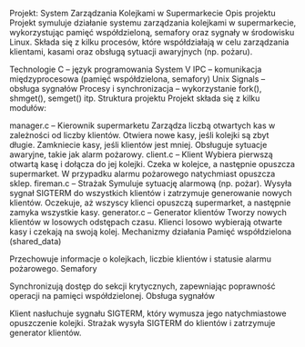 Projekt: System Zarządzania Kolejkami w Supermarkecie
Opis projektu
Projekt symuluje działanie systemu zarządzania kolejkami w supermarkecie, wykorzystując pamięć współdzieloną, semafory oraz sygnały w środowisku Linux. Składa się z kilku procesów, które współdziałają w celu zarządzania klientami, kasami oraz obsługą sytuacji awaryjnych (np. pożaru).

Technologie
C – język programowania
System V IPC – komunikacja międzyprocesowa (pamięć współdzielona, semafory)
Unix Signals – obsługa sygnałów
Procesy i synchronizacja – wykorzystanie fork(), shmget(), semget() itp.
Struktura projektu
Projekt składa się z kilku modułów:

manager.c – Kierownik supermarketu
Zarządza liczbą otwartych kas w zależności od liczby klientów.
Otwiera nowe kasy, jeśli kolejki są zbyt długie.
Zamkniecie kasy, jeśli klientów jest mniej.
Obsługuje sytuacje awaryjne, takie jak alarm pożarowy.
client.c – Klient
Wybiera pierwszą otwartą kasę i dołącza do jej kolejki.
Czeka w kolejce, a następnie opuszcza supermarket.
W przypadku alarmu pożarowego natychmiast opuszcza sklep.
fireman.c – Strażak
Symuluje sytuację alarmową (np. pożar).
Wysyła sygnał SIGTERM do wszystkich klientów i zatrzymuje generowanie nowych klientów.
Oczekuje, aż wszyscy klienci opuszczą supermarket, a następnie zamyka wszystkie kasy.
generator.c – Generator klientów
Tworzy nowych klientów w losowych odstępach czasu.
Klienci losowo wybierają otwarte kasy i czekają na swoją kolej.
Mechanizmy działania
Pamięć współdzielona (shared_data)

Przechowuje informacje o kolejkach, liczbie klientów i statusie alarmu pożarowego.
Semafory

Synchronizują dostęp do sekcji krytycznych, zapewniając poprawność operacji na pamięci współdzielonej.
Obsługa sygnałów

Klient nasłuchuje sygnału SIGTERM, który wymusza jego natychmiastowe opuszczenie kolejki.
Strażak wysyła SIGTERM do klientów i zatrzymuje generator klientów.
